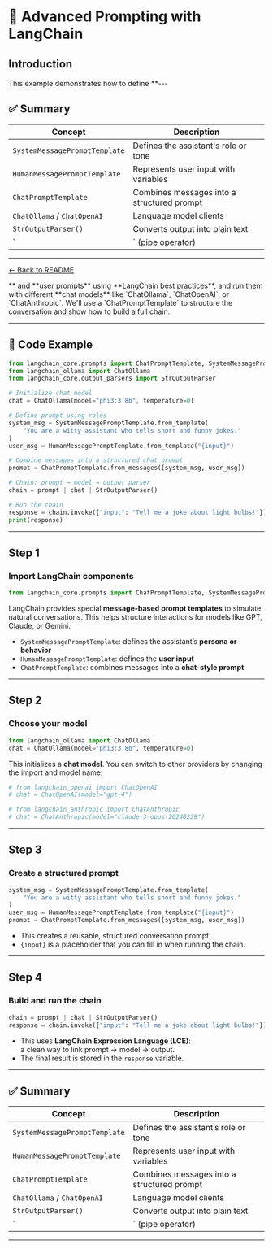 
# 🧠 Advanced Prompting with LangChain

## Introduction

This example demonstrates how to define **---

## ✅ Summary

| Concept | Description |
|--------|-------------|
| `SystemMessagePromptTemplate` | Defines the assistant's role or tone |
| `HumanMessagePromptTemplate` | Represents user input with variables |
| `ChatPromptTemplate` | Combines messages into a structured prompt |
| `ChatOllama` / `ChatOpenAI` | Language model clients |
| `StrOutputParser()` | Converts output into plain text |
| `|` (pipe operator) | Connects components into a runnable chain |

---

[← Back to README](../README.md)

<!-- Generated by Copilot -->** and **user prompts** using **LangChain best practices**, and run them with different **chat models** like `ChatOllama`, `ChatOpenAI`, or `ChatAnthropic`. We'll use a `ChatPromptTemplate` to structure the conversation and show how to build a full chain.

---

## 🔧 Code Example
```python
from langchain_core.prompts import ChatPromptTemplate, SystemMessagePromptTemplate, HumanMessagePromptTemplate
from langchain_ollama import ChatOllama
from langchain_core.output_parsers import StrOutputParser

# Initialize chat model
chat = ChatOllama(model="phi3:3.8b", temperature=0)

# Define prompt using roles
system_msg = SystemMessagePromptTemplate.from_template(
    "You are a witty assistant who tells short and funny jokes."
)
user_msg = HumanMessagePromptTemplate.from_template("{input}")

# Combine messages into a structured chat prompt
prompt = ChatPromptTemplate.from_messages([system_msg, user_msg])

# Chain: prompt → model → output parser
chain = prompt | chat | StrOutputParser()

# Run the chain
response = chain.invoke({"input": "Tell me a joke about light bulbs!"})
print(response)
```

---

## Step 1
### Import LangChain components

```python
from langchain_core.prompts import ChatPromptTemplate, SystemMessagePromptTemplate, HumanMessagePromptTemplate
```

LangChain provides special **message-based prompt templates** to simulate natural conversations. This helps structure interactions for models like GPT, Claude, or Gemini.

- `SystemMessagePromptTemplate`: defines the assistant’s **persona or behavior**
- `HumanMessagePromptTemplate`: defines the **user input**
- `ChatPromptTemplate`: combines messages into a **chat-style prompt**

---

## Step 2
### Choose your model

```python
from langchain_ollama import ChatOllama
chat = ChatOllama(model="phi3:3.8b", temperature=0)
```

This initializes a **chat model**. You can switch to other providers by changing the import and model name:

```python
# from langchain_openai import ChatOpenAI
# chat = ChatOpenAI(model="gpt-4")

# from langchain_anthropic import ChatAnthropic
# chat = ChatAnthropic(model="claude-3-opus-20240229")
```

---

## Step 3
### Create a structured prompt

```python
system_msg = SystemMessagePromptTemplate.from_template(
    "You are a witty assistant who tells short and funny jokes."
)
user_msg = HumanMessagePromptTemplate.from_template("{input}")
prompt = ChatPromptTemplate.from_messages([system_msg, user_msg])
```

- This creates a reusable, structured conversation prompt.
- `{input}` is a placeholder that you can fill in when running the chain.

---

## Step 4
### Build and run the chain

```python
chain = prompt | chat | StrOutputParser()
response = chain.invoke({"input": "Tell me a joke about light bulbs!"})
```

- This uses **LangChain Expression Language (LCE)**:  
  a clean way to link prompt → model → output.
- The final result is stored in the `response` variable.

---

## ✅ Summary

| Concept | Description |
|--------|-------------|
| `SystemMessagePromptTemplate` | Defines the assistant’s role or tone |
| `HumanMessagePromptTemplate` | Represents user input with variables |
| `ChatPromptTemplate` | Combines messages into a structured prompt |
| `ChatOllama` / `ChatOpenAI` | Language model clients |
| `StrOutputParser()` | Converts output into plain text |
| `|` (pipe operator) | Connects components into a runnable chain |

---
